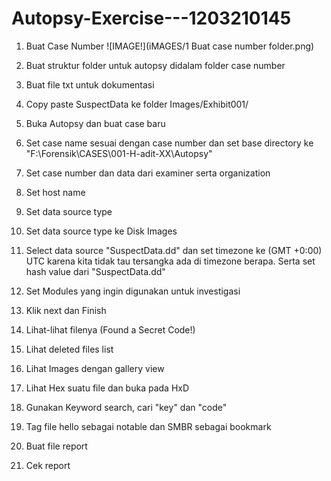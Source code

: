 # Autopsy-Exercise---1203210145

1. Buat Case Number
![IMAGE!](iMAGES/1 Buat case number folder.png)
2. Buat struktur folder untuk autopsy didalam folder case number

3. Buat file txt untuk dokumentasi

4. Copy paste SuspectData ke folder Images/Exhibit001/

5. Buka Autopsy dan buat case baru

6. Set case name sesuai dengan case number dan set base directory ke "F:\Forensik\CASES\001-H-adit-XX\Autopsy"

7. Set case number dan data dari examiner serta organization

8. Set host name

9. Set data source type

10. Set data source type ke Disk Images

11. Select data source "SuspectData.dd" dan set timezone ke (GMT +0:00) UTC karena kita tidak tau tersangka ada di timezone berapa. Serta set hash value dari "SuspectData.dd"

12. Set Modules yang ingin digunakan untuk investigasi

13. Klik next dan Finish

14. Lihat-lihat filenya (Found a Secret Code!)

15. Lihat deleted files list

16. Lihat Images dengan gallery view

17. Lihat Hex suatu file dan buka pada HxD

18. Gunakan Keyword search, cari "key" dan "code"

19. Tag file hello sebagai notable dan SMBR sebagai bookmark

20. Buat file report

21. Cek report

